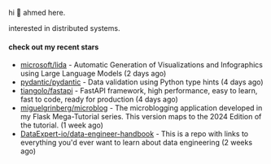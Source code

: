 hi 👋 ahmed here.

interested in distributed systems.

#### check out my recent stars

- [microsoft/lida](https://github.com/microsoft/lida) - Automatic Generation of Visualizations and Infographics using Large Language Models (2 days ago)
- [pydantic/pydantic](https://github.com/pydantic/pydantic) - Data validation using Python type hints (4 days ago)
- [tiangolo/fastapi](https://github.com/tiangolo/fastapi) - FastAPI framework, high performance, easy to learn, fast to code, ready for production (4 days ago)
- [miguelgrinberg/microblog](https://github.com/miguelgrinberg/microblog) - The microblogging application developed in my Flask Mega-Tutorial series. This version maps to the 2024 Edition of the tutorial. (1 week ago)
- [DataExpert-io/data-engineer-handbook](https://github.com/DataExpert-io/data-engineer-handbook) - This is a repo with links to everything you&#39;d ever want to learn about data engineering (2 weeks ago)

